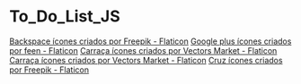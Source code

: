 # To_Do_List_JS

<a href="https://www.flaticon.com/br/icones-gratis/backspace" title="backspace ícones">Backspace ícones criados por Freepik - Flaticon</a>
<a href="https://www.flaticon.com/br/icones-gratis/google-plus" title="google plus ícones">Google plus ícones criados por feen - Flaticon</a>
<a href="https://www.flaticon.com/br/icones-gratis/carraca" title="carraça ícones">Carraça ícones criados por Vectors Market - Flaticon</a>
<a href="https://www.flaticon.com/br/icones-gratis/carraca" title="carraça ícones">Carraça ícones criados por Vectors Market - Flaticon</a>
<a href="https://www.flaticon.com/br/icones-gratis/cruz" title="cruz ícones">Cruz ícones criados por Freepik - Flaticon</a>